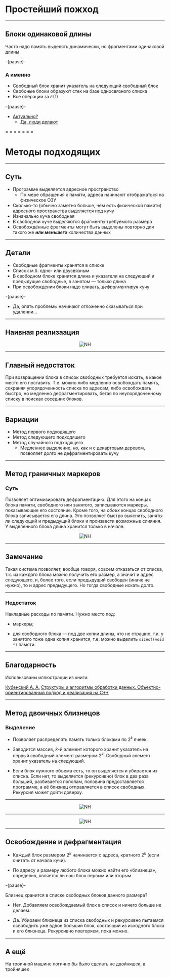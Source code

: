 <span id="slides-title" hidden>Куча</span>

# Простейший пожход

- - - - - -

Блоки одинаковой длины
----------------------

Часто надо память выделять динамически, но фрагментами одинаковой длины

-{pause}-

### А именно

* Свободный блок хранит указатель на следующий свободный блок
* Свобоные блоки образуют стек на базе односвязного списка
* Все операции за $\mathcal{O}(1)$

-{pause}-

* [Актуально?](https://ru.cppreference.com/w/cpp/memory/allocator)
    * [Да, люди делают](https://codereview.stackexchange.com/q/82869)

= = = = = = =

# Методы подходящих

- - - - - - -

## Суть

* Программе выделяется адресное пространство
    * По мере обращения к памяти, адреса начинают отображаться на физическое ОЗУ
* Сколько-то (обычно заметно больше, чем есть физической памяти) адресного пространства выделяется под кучу
* Изначально куча свободная
* В свободной куче выделяются фрагменты требуемого размера
* Освобождённые фрагменты могут быть выделены повторно для такого же ***или меньшего*** количества данных

- - - - - - -

## Детали

* Свободные фрагменты хранятся в списке
* Список м.б. одно- или двусвязным
* В свободном блоке хранится длина и указатели на следующий и
  предыдущие свободные, в занятом — только длина
* При освобождении блоки надо сливать, *дефрагментируя* кучу

-{pause}-

* Да, опять проблемы начинают отложенно сказываться при удалении...

- - - - - -

## Наивная реализаация

<div style="text-align: center;">

![NH](images/09.naiveheap.png) <!--.element: style="width: 80%;" -->

</div>

- - - - - -

## Главный недостаток

При возвращении блока в список свободных требуется искать, в какое
место его поставить. Т.е. можно либо медленно освобождать память,
сохраняя упорядоченность списка по адресам, либо освобождать быстро, но
медленно дефрагментировать, бегая по неупорядоченному списку в поисках
соседних блоков.

- - - - - -

## Вариации

* Метод первого подходящего
* Метод следующего подходящего
* Метод случайного подходящего
    * Медленнее выделение, но, как и с декартовым деревом, позволяет долго не дефрагментировать кучу

- - - - - -

Метод граничных маркеров
------------------------

### Суть

Позволяет оптимизировать дефрагментацию. Для этого на концах блока
памяти, свободного или занятого, записываются маркеры, показывающие его
состояние. Кроме того, на *обоих* концах свободного блока записывается
его длина. Это позволяет быстро выяснить, заняты ли следующий и
предыдущий блоки и произвести возможные слияния. У выделенного блока
длина хранится только в начале.

<div style="text-align: center;">

![NH](images/09.bordermarkers.png) <!--.element: style="width: 80%;" -->

</div>

- - - - - -

## Замечание

Такая система позволяет, вообще говоря, совсем отказаться от списка,
т.к. из каждого блока можно получить его размер, а значит и адрес
следующего, и, более того, если предыдущий свободен (иначе не нужно), то
и адрес предыдущего. Но тогда свободные искать долго.


- - - - - -

### Недостаток

Накладные расходы по памяти. Нужно место под:

* маркеры;

* для свободного блока — под две копии длины, что не страшно, т.к. у
  занятого тоже одна копия хранится, т.е. можно выделить
  `sizeof(void *)` памяти.

- - - - - -

## Благодарность

Использованы иллюстрации из книги:

[Кубенский А. А.](http://edu.ifmo.ru/teacher/125566/)
[Структуры и алгоритмы обработки данных. Объектно-ориентированный подход и реализация на C++](https://books.google.ru/books?isbn=5941575068)

- - - - - -

Метод двоичных близнецов
------------------------

### Выделение

-   Позволяет распределять память только блоками по $2^k$
    ячеек.

-   Заводится массив, $k$-й элемент которого хранит указатель на первый
    свободный элемент размером $2^k$. Свободный элемент хранит указатель
    на следующий.

-   Если блок нужного объема есть, то он выделяется и убирается из
    списка. Если нет, то выделяется (рекурсивно) блок в два раза
    больший, разбивается пополам, половина предоставляется программе, а
    её близнец отправляется в список свободных. Рекурсия может дойти
    доверху.

- - - - - -

<div style="text-align: center;">

![NH](images/09.freetwins.svg) <!--.element: style="width: 80%;" -->

</div>

- - - - - -

<div style="text-align: center;">

![NH](images/09.twins.png) <!--.element: style="width: 80%;" -->

</div>

- - - - - -

## Освобождение и дефрагментация

-   Каждый блок размером $2^k$ начинается с адреса, кратного $2^k$ (если
    считать от начала кучи).

-   По адресу и размеру любого блока можно найти его
    «близнеца», определив, является ли наш блок первым или вторым.

-{pause}-

Близнец хранится в списке свободных блоков данного размера?

-   Нет. Добавляем освобождаемый блок в список и ничего больше не
    делаем.

-   Да. Убираем близнеца из списка свободных и рекурсивно пытаемся
    освободить уже вдвое больший блок, состоящий из исходного блока и
    его близнеца. Рекурсивно повторяем, пока можно.

- - - - - -

## А ещё

На троичной машине логично бы было сделать не двойняшек, а тройняшек
